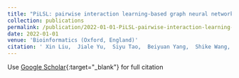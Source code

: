 ```yaml
---
title: "PiLSL: pairwise interaction learning-based graph neural network for synthetic lethality prediction in human cancers"
collection: publications
permalink: /publication/2022-01-01-PiLSL-pairwise-interaction-learning-based-graph-neural-network-for-synthetic-lethality-prediction-in-human-cancers
date: 2022-01-01
venue: 'Bioinformatics (Oxford, England)'
citation: ' Xin Liu,  Jiale Yu,  Siyu Tao,  Beiyuan Yang,  Shike Wang,  Lin Wang,  Fang Bai,  Jie Zheng, &quot;PiLSL: pairwise interaction learning-based graph neural network for synthetic lethality prediction in human cancers.&quot; Bioinformatics (Oxford, England), 2022.'
---
```

Use [Google Scholar](https://scholar.google.com/scholar?q=PiLSL:+pairwise+interaction+learning+based+graph+neural+network+for+synthetic+lethality+prediction+in+human+cancers){:target="_blank"} for full citation
